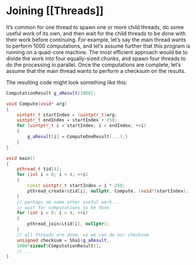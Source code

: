 # Joining [[Threads]]

It’s common for one thread to spawn one or more child threads, do some useful work of its own, and then wait for the child threads to be done with their work before continuing. For example, let’s say the main thread wants to perform 1000 computations, and let’s assume further that this program is running on a quad-core machine. The most efficient approach would be to divide the work into four equally-sized chunks, and spawn four threads to do the processing in parallel. Once the computations are complete, let’s assume that the main thread wants to perform a checksum on the results. 

The resulting code might look something like this:

```c++
ComputationResult g_aResult[1000];

void Compute(void* arg)
{
	uintptr_t startIndex = (uintptr_t)arg;
	uintptr_t endIndex = startIndex + 250;
	for (uintptr_t i = startIndex; i < endIndex; ++i)
	{
		g_aResult[i] = ComputeOneResult(...);}
	}
}

void main()
{
	pthread_t tid[4];
	for (int i = 0; i < 4; ++i)
	{
		const uintptr_t startIndex = i * 250;
		pthread_create(&tid[i], nullptr, Compute, (void*)startIndex);
	}
	// perhaps do some other useful work...
	// wait for computations to be done
	for (int i = 0; i < 4; ++i)
	{
		pthread_join(&tid[i], nullptr);
	}
	// all threads are done, so we can do our checksum
	unsigned checksum = Sha1(g_aResult,
	1000*sizeof(ComputationResult));
	// ...
}
```